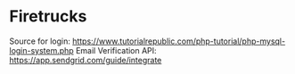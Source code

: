 # Firetrucks

Source for login: https://www.tutorialrepublic.com/php-tutorial/php-mysql-login-system.php
Email Verification API: https://app.sendgrid.com/guide/integrate
